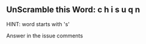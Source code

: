UnScramble this Word: c h i s u q n
----------

HINT: word starts with 's'

Answer in the issue comments
